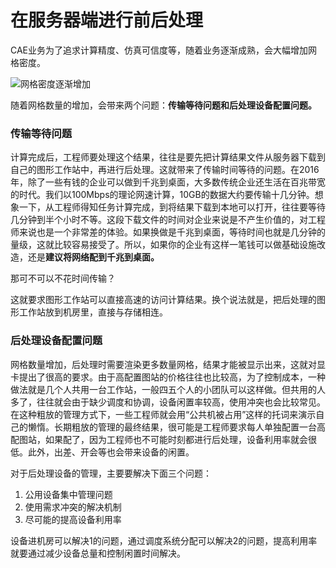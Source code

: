 # 在服务器端进行前后处理



CAE业务为了追求计算精度、仿真可信度等，随着业务逐渐成熟，会大幅增加网格密度。

![网格密度逐渐增加](http://osivibnve.bkt.clouddn.com/17-7-4/83627239.jpg)

随着网格数量的增加，会带来两个问题：**传输等待问题和后处理设备配置问题。**

### 传输等待问题

计算完成后，工程师要处理这个结果，往往是要先把计算结果文件从服务器下载到自己的图形工作站中，再进行后处理。这就带来了传输时间等待的问题。在2016年，除了一些有钱的企业可以做到千兆到桌面，大多数传统企业还生活在百兆带宽的时代。我们以100Mbps的理论网速计算，10GB的数据大约要传输十几分钟。想象一下，从工程师得知任务计算完成，到将结果下载到本地可以打开，往往要等待几分钟到半个小时不等。这段下载文件的时间对企业来说是不产生价值的，对工程师来说也是一个非常差的体验。如果换做是千兆到桌面，等待时间也就是几分钟的量级，这就比较容易接受了。所以，如果你的企业有这样一笔钱可以做基础设施改造，还是**建议将网络配到千兆到桌面。**

那可不可以不花时间传输？

这就要求图形工作站可以直接高速的访问计算结果。换个说法就是，把后处理的图形工作站放到机房里，直接与存储相连。

### 后处理设备配置问题

网格数量增加，后处理时需要渲染更多数量网格，结果才能被显示出来，这就对显卡提出了很高的要求。由于高配置图站的价格往往也比较高，为了控制成本，一种做法就是几个人共用一台工作站，一般四五个人的小团队可以这样做。但共用的人多了，往往就会由于缺少调度和协调，设备闲置率较高，使用冲突也会比较常见。在这种粗放的管理方式下，一些工程师就会用“公共机被占用”这样的托词来演示自己的懒惰。长期粗放的管理的最终结果，很可能是工程师要求每人单独配置一台高配图站，如果配了，因为工程师也不可能时刻都进行后处理，设备利用率就会很低。此外，出差、开会等也会带来设备的闲置。

对于后处理设备的管理，主要要解决下面三个问题：

1. 公用设备集中管理问题
2. 使用需求冲突的解决机制
3. 尽可能的提高设备利用率

设备进机房可以解决1的问题，通过调度系统分配可以解决2的问题，提高利用率就要通过减少设备总量和控制闲置时间解决。

